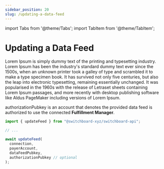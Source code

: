 ```yaml
---
sidebar_position: 20
slug: /updating-a-data-feed
---
```


import Tabs from '@theme/Tabs';
import TabItem from '@theme/TabItem';

# Updating a Data Feed

Lorem Ipsum is simply dummy text of the printing and typesetting industry. Lorem Ipsum has been the industry's standard dummy text ever since the 1500s, when an unknown printer took a galley of type and scrambled it to make a type specimen book. It has survived not only five centuries, but also the leap into electronic typesetting, remaining essentially unchanged. It was popularised in the 1960s with the release of Letraset sheets containing Lorem Ipsum passages, and more recently with desktop publishing software like Aldus PageMaker including versions of Lorem Ipsum.

authorizationPubkey is an account that denotes the provided data feed is authorized to use the connected **Fulfillment Manager**.

<Tabs>
<TabItem value="ts" label="Typescript" default>

```ts
import { updateFeed } from "@switchboard-xyz/switchboard-api";

// ...

await updateFeed(
  connection,
  payerAccount,
  dataFeedPubkey,
  authorizationPubkey // optional
);
```

</TabItem>

</Tabs>
